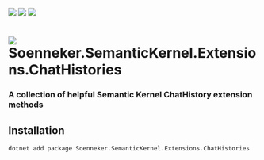 ﻿[![](https://img.shields.io/nuget/v/soenneker.semantickernel.extensions.chathistories.svg?style=for-the-badge)](https://www.nuget.org/packages/soenneker.semantickernel.extensions.chathistories/)
[![](https://img.shields.io/github/actions/workflow/status/soenneker/soenneker.semantickernel.extensions.chathistories/publish-package.yml?style=for-the-badge)](https://github.com/soenneker/soenneker.semantickernel.extensions.chathistories/actions/workflows/publish-package.yml)
[![](https://img.shields.io/nuget/dt/soenneker.semantickernel.extensions.chathistories.svg?style=for-the-badge)](https://www.nuget.org/packages/soenneker.semantickernel.extensions.chathistories/)

# ![](https://user-images.githubusercontent.com/4441470/224455560-91ed3ee7-f510-4041-a8d2-3fc093025112.png) Soenneker.SemanticKernel.Extensions.ChatHistories
### A collection of helpful Semantic Kernel ChatHistory extension methods

## Installation

```
dotnet add package Soenneker.SemanticKernel.Extensions.ChatHistories
```
